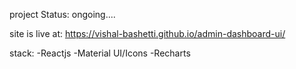 project Status: ongoing....

site is live at: https://vishal-bashetti.github.io/admin-dashboard-ui/

stack:
-Reactjs
-Material UI/Icons
-Recharts
